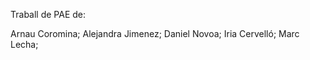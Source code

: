 Traball de PAE de:

Arnau Coromina; 
Alejandra Jimenez; 
Daniel Novoa; 
Iria Cervelló; 
Marc Lecha; 
